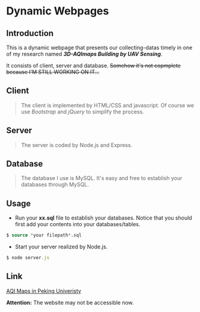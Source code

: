 # Dynamic Webpages

## Introduction
This is a dynamic webpage that presents our collecting-datas timely in one of my research named ___3D-AQImaps Building by UAV Sensing___.

It consists of client, server and database. ~~Somehow it's not copmplete because I'M STILL WORKING ON IT...~~

## Client
> The client is implemented by HTML/CSS and javascript. Of course we use _Bootstrap_ and _jQuery_ to simplify the process.

## Server
> The server is coded by Node.js and Express. 

## Database
> The database I use is MySQL. It's easy and free to establish your databases through MySQL. 

## Usage
* Run your __xx.sql__ file to establish your databases. Notice that you should first add your contents into your databases/tables.
```SQL
$ source *your filepath*.sql
```
* Start your server realized by Node.js.
```javascript
$ node server.js
```

## Link
[AQI Maps in Peking Univeristy](https://aqimaps.com/)

__Attention:__ The website may not be accessible now.
